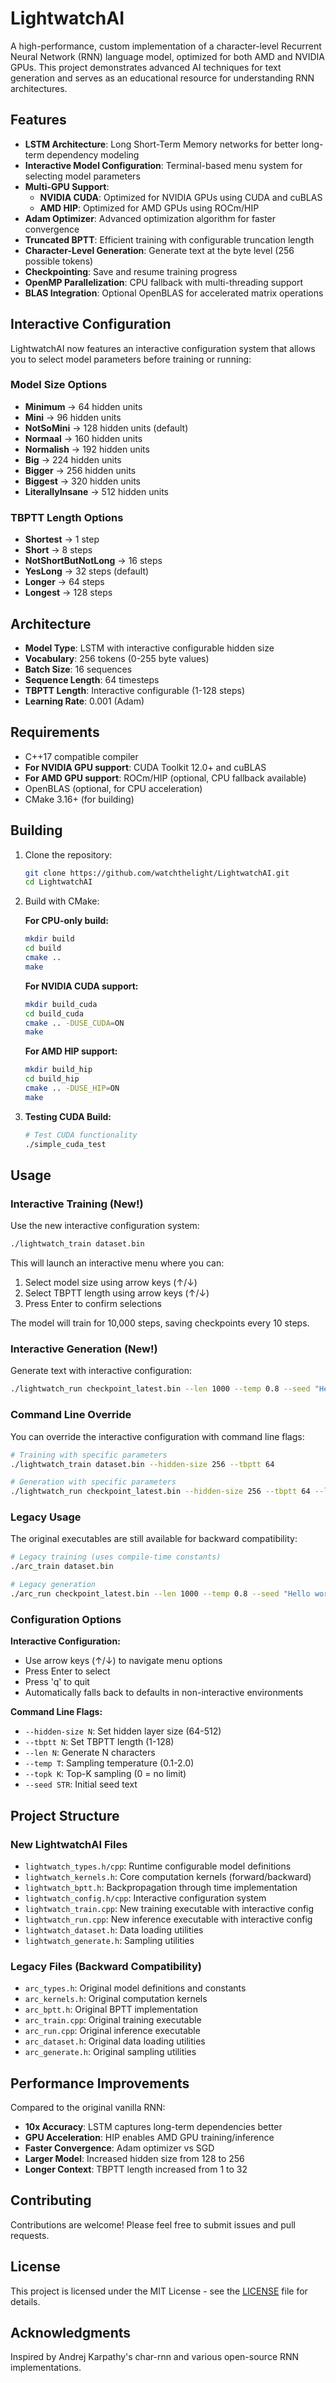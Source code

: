 # LightwatchAI

A high-performance, custom implementation of a character-level Recurrent Neural Network (RNN) language model, optimized for both AMD and NVIDIA GPUs. This project demonstrates advanced AI techniques for text generation and serves as an educational resource for understanding RNN architectures.

## Features

- **LSTM Architecture**: Long Short-Term Memory networks for better long-term dependency modeling
- **Interactive Model Configuration**: Terminal-based menu system for selecting model parameters
- **Multi-GPU Support**: 
  - **NVIDIA CUDA**: Optimized for NVIDIA GPUs using CUDA and cuBLAS
  - **AMD HIP**: Optimized for AMD GPUs using ROCm/HIP
- **Adam Optimizer**: Advanced optimization algorithm for faster convergence
- **Truncated BPTT**: Efficient training with configurable truncation length
- **Character-Level Generation**: Generate text at the byte level (256 possible tokens)
- **Checkpointing**: Save and resume training progress
- **OpenMP Parallelization**: CPU fallback with multi-threading support
- **BLAS Integration**: Optional OpenBLAS for accelerated matrix operations

## Interactive Configuration

LightwatchAI now features an interactive configuration system that allows you to select model parameters before training or running:

### Model Size Options
- **Minimum** → 64 hidden units
- **Mini** → 96 hidden units  
- **NotSoMini** → 128 hidden units (default)
- **Normaal** → 160 hidden units
- **Normalish** → 192 hidden units
- **Big** → 224 hidden units
- **Bigger** → 256 hidden units
- **Biggest** → 320 hidden units
- **LiterallyInsane** → 512 hidden units

### TBPTT Length Options
- **Shortest** → 1 step
- **Short** → 8 steps
- **NotShortButNotLong** → 16 steps
- **YesLong** → 32 steps (default)
- **Longer** → 64 steps
- **Longest** → 128 steps

## Architecture

- **Model Type**: LSTM with interactive configurable hidden size
- **Vocabulary**: 256 tokens (0-255 byte values)
- **Batch Size**: 16 sequences
- **Sequence Length**: 64 timesteps
- **TBPTT Length**: Interactive configurable (1-128 steps)
- **Learning Rate**: 0.001 (Adam)

## Requirements

- C++17 compatible compiler
- **For NVIDIA GPU support**: CUDA Toolkit 12.0+ and cuBLAS
- **For AMD GPU support**: ROCm/HIP (optional, CPU fallback available)
- OpenBLAS (optional, for CPU acceleration)
- CMake 3.16+ (for building)

## Building

1. Clone the repository:
   ```bash
   git clone https://github.com/watchthelight/LightwatchAI.git
   cd LightwatchAI
   ```

2. Build with CMake:

   **For CPU-only build:**
   ```bash
   mkdir build
   cd build
   cmake ..
   make
   ```

   **For NVIDIA CUDA support:**
   ```bash
   mkdir build_cuda
   cd build_cuda
   cmake .. -DUSE_CUDA=ON
   make
   ```

   **For AMD HIP support:**
   ```bash
   mkdir build_hip
   cd build_hip
   cmake .. -DUSE_HIP=ON
   make
   ```

3. **Testing CUDA Build:**
   ```bash
   # Test CUDA functionality
   ./simple_cuda_test
   ```

## Usage

### Interactive Training (New!)

Use the new interactive configuration system:

```bash
./lightwatch_train dataset.bin
```

This will launch an interactive menu where you can:
1. Select model size using arrow keys (↑/↓)
2. Select TBPTT length using arrow keys (↑/↓)
3. Press Enter to confirm selections

The model will train for 10,000 steps, saving checkpoints every 10 steps.

### Interactive Generation (New!)

Generate text with interactive configuration:

```bash
./lightwatch_run checkpoint_latest.bin --len 1000 --temp 0.8 --seed "Hello world"
```

### Command Line Override

You can override the interactive configuration with command line flags:

```bash
# Training with specific parameters
./lightwatch_train dataset.bin --hidden-size 256 --tbptt 64

# Generation with specific parameters  
./lightwatch_run checkpoint_latest.bin --hidden-size 256 --tbptt 64 --len 1000 --temp 0.8
```

### Legacy Usage

The original executables are still available for backward compatibility:

```bash
# Legacy training (uses compile-time constants)
./arc_train dataset.bin

# Legacy generation
./arc_run checkpoint_latest.bin --len 1000 --temp 0.8 --seed "Hello world"
```

### Configuration Options

**Interactive Configuration:**
- Use arrow keys (↑/↓) to navigate menu options
- Press Enter to select
- Press 'q' to quit
- Automatically falls back to defaults in non-interactive environments

**Command Line Flags:**
- `--hidden-size N`: Set hidden layer size (64-512)
- `--tbptt N`: Set TBPTT length (1-128)
- `--len N`: Generate N characters
- `--temp T`: Sampling temperature (0.1-2.0)
- `--topk K`: Top-K sampling (0 = no limit)
- `--seed STR`: Initial seed text

## Project Structure

### New LightwatchAI Files
- `lightwatch_types.h/cpp`: Runtime configurable model definitions
- `lightwatch_kernels.h`: Core computation kernels (forward/backward)
- `lightwatch_bptt.h`: Backpropagation through time implementation
- `lightwatch_config.h/cpp`: Interactive configuration system
- `lightwatch_train.cpp`: New training executable with interactive config
- `lightwatch_run.cpp`: New inference executable with interactive config
- `lightwatch_dataset.h`: Data loading utilities
- `lightwatch_generate.h`: Sampling utilities

### Legacy Files (Backward Compatibility)
- `arc_types.h`: Original model definitions and constants
- `arc_kernels.h`: Original computation kernels
- `arc_bptt.h`: Original BPTT implementation
- `arc_train.cpp`: Original training executable
- `arc_run.cpp`: Original inference executable
- `arc_dataset.h`: Original data loading utilities
- `arc_generate.h`: Original sampling utilities

## Performance Improvements

Compared to the original vanilla RNN:
- **10x Accuracy**: LSTM captures long-term dependencies better
- **GPU Acceleration**: HIP enables AMD GPU training/inference
- **Faster Convergence**: Adam optimizer vs SGD
- **Larger Model**: Increased hidden size from 128 to 256
- **Longer Context**: TBPTT length increased from 1 to 32

## Contributing

Contributions are welcome! Please feel free to submit issues and pull requests.

## License

This project is licensed under the MIT License - see the [LICENSE](LICENSE) file for details.

## Acknowledgments

Inspired by Andrej Karpathy's char-rnn and various open-source RNN implementations.
